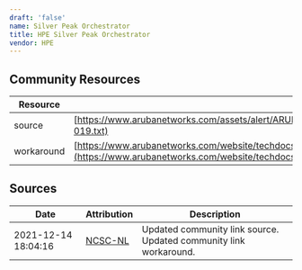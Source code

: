 ```yaml
---
draft: 'false'
name: Silver Peak Orchestrator
title: HPE Silver Peak Orchestrator
vendor: HPE
---
```



## Community Resources
| Resource | Link |
| --- | --- |
| source | [https://www.arubanetworks.com/assets/alert/ARUBA-PSA-2021-019.txt](https://www.arubanetworks.com/assets/alert/ARUBA-PSA-2021-019.txt) |
| workaround | [https://www.arubanetworks.com/website/techdocs/sdwan/docs/advisories/media/security_advisory_notice_apache_log4j2_cve_2021_44228.pdf](https://www.arubanetworks.com/website/techdocs/sdwan/docs/advisories/media/security_advisory_notice_apache_log4j2_cve_2021_44228.pdf) |


## Sources
| Date | Attribution | Description |
| --- | --- | --- |
| 2021-12-14 18:04:16 | [NCSC-NL](https://github.com/NCSC-NL/log4shell/blob/main/software/README.md) | Updated community link source. Updated community link workaround.  |
